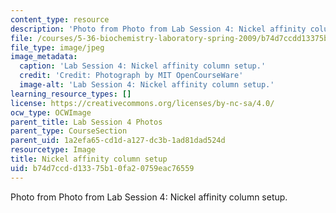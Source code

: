 ```yaml
---
content_type: resource
description: 'Photo from Photo from Lab Session 4: Nickel affinity column setup.'
file: /courses/5-36-biochemistry-laboratory-spring-2009/b74d7ccdd13375b10fa20759eac76559_Lab4_1.jpg
file_type: image/jpeg
image_metadata:
  caption: 'Lab Session 4: Nickel affinity column setup.'
  credit: 'Credit: Photograph by MIT OpenCourseWare'
  image-alt: 'Lab Session 4: Nickel affinity column setup.'
learning_resource_types: []
license: https://creativecommons.org/licenses/by-nc-sa/4.0/
ocw_type: OCWImage
parent_title: Lab Session 4 Photos
parent_type: CourseSection
parent_uid: 1a2efa65-cd1d-a127-dc3b-1ad81dad524d
resourcetype: Image
title: Nickel affinity column setup
uid: b74d7ccd-d133-75b1-0fa2-0759eac76559
---
```

Photo from Photo from Lab Session 4: Nickel affinity column setup.